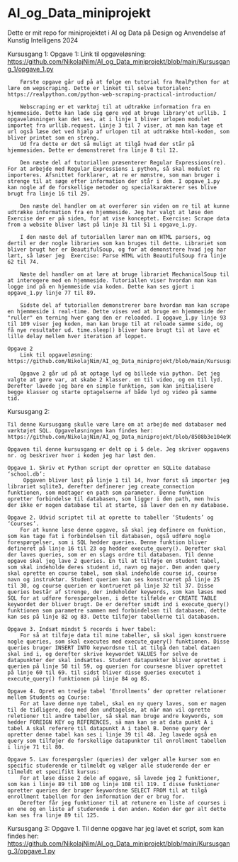# AI_og_Data_miniprojekt
Dette er mit repo for miniprojektet i AI og Data på Design og Anvendelse af Kunstig Intelligens 2024

Kursusgang 1:
    Opgave 1:
        Link til opgaveløsning: https://github.com/NikolajNim/AI_og_Data_miniprojekt/blob/main/Kursusgang_1/opgave_1.py

        Første opgave går ud på at følge en tutorial fra RealPython for at lære om wepscraping. Dette er linket til selve tutorialen: https://realpython.com/python-web-scraping-practical-introduction/

        Webscraping er et værktøj til at udtrække information fra en hjemmeside. Dette kan lade sig gøre ved at bruge library'et urllib. I opgaveløsningen kan det ses, at i linje 1 bliver urlopen modulet importet fra urllib.request. Linje 3 til 7 viser, at man kan tage et url også læse det ved hjælp af urlopen til at udtrække html-koden, som bliver printet som en streng.
        Ud fra dette er det så muligt at tilgå hvad der står på hjemmesiden. Dette er demonstreret fra linje 8 til 12.

        Den næste del af tutoriallen præsenterer Regular Expressions(re). For at arbejde med Regular Expressions i python, så skal modulet re importeres. Afsnittet forklarer, at re er mønstre, som man bruger i strenge til at søge efter information der står i dem. I opgave_1.py kan nogle af de forskellige metoder og specialkarakterer ses blive brugt fra linje 16 til 29.

        Den næste del handler om at overfører sin viden om re til at kunne udtrække information fra en hjemmeside. Jeg har valgt at løse den Exercise der er på siden, for at vise konceptet. Exercise: Scrape data from a website bliver løst på linje 31 til 51 i opgave_1.py.

        I den næste del af tutoriallen lærer man om HTML parsers, og dertil er der nogle libraries som kan bruges til dette. Librariet som bliver brugt her er BeautifulSoup, og for at demonstrere hvad jeg har lært, så løser jeg  Exercise: Parse HTML with BeautifulSoup fra linje 62 til 74.

        Næste del handler om at lære at bruge librariet MechanicalSoup til at interegere med en hjemmeside. Tutoriallen viser hvordan man kan logge ind på en hjemmeside via koden. Dette kan ses gjort i opgave_1.py linje 77 til 89.

        Sidste del af tutoriallen demonstrerer bare hvordan man kan scrape en hjemmeside i real-time. Dette vises ved at bruge en hjemmeside der "ruller" en terning hver gang den er reloaded. I opgave_1.py linje 93 til 109 viser jeg koden, man kan bruge til at reloade samme side, og få nye resultater ud. time.sleep() bliver bare brugt til at lave et lille delay mellem hver iteration af loppet.

    Opgave 2
        Link til opgaveløsning: https://github.com/NikolajNim/AI_og_Data_miniprojekt/blob/main/Kursusgang_1/opgave_2.py

        Opgave 2 går ud på at optage lyd og billede via python. Det jeg valgte at gøre var, at skabe 2 klasser. en til video, og en til lyd. Derefter lavede jeg bare en simple funktion, som kan initialisere begge klasser og starte optagelserne af både lyd og video på samme tid.

Kursusgang 2:

    Til denne Kursusgang skulle være lære om at arbejde med databaser med værktøjet SQL. Opgaveløsningen kan findes her: https://github.com/NikolajNim/AI_og_Data_miniprojekt/blob/8508b3e104e90466484f0d832dc59667113c0269/Kursusgang_2/sql.py

    Opgaven til denne kursusgang er delt op i 5 dele. Jeg skriver opgavens nr. og beskriver hvor i koden jeg har løst den.
    
    Opgave 1. Skriv et Python script der opretter en SQLite database ‘school.db’:
         Opgaven bliver løst på linje 1 til 14, hvor først så importer jeg librariet sqlite3, derefter definerer jeg create_connection funktionen, som modtager en path som parameter. Denne funktion opretter forbindelse til databasen, som ligger i den path, men hvis der ikke er nogen database til at starte, så laver den en ny database. 

    Opgave 2. Udvid scriptet til at oprette to tabeller ‘Students’ og ‘Courses’.
        For at kunne løse denne opgave, så skal jeg definere en funktion, som kan tage fat i forbindelsen til databasen, også udføre nogle forespørgelser, som i SQL hedder queries. Denne funktion bliver defineret på linje 16 til 23 og hedder execute_query(). Derefter skal der laves queries, som er en slags ordre til databasen. Til denne opgave skal jeg lave 2 queries. En til at tilføje en student tabel, som skal indeholde deres student id, navn og major. Den anden query skal oprette en course tabel, som skal indeholde course id, course navn og instruktør. Student querien kan ses konstrueret på linje 25 til 30, og course querien er kontrueret på linje 32 til 37. Disse queries består af strenge, der indeholder keywords, som kan læses med SQL for at udføre forespørgelsen, i dette tilfælde er CREATE TABLE keywordet der bliver brugt. De er derefter smidt ind i execute_query() funktionen som parametre sammen med forbindelsen til databasen, dette kan ses på linje 82 og 83. Dette tilføjer tabellerne til databasen.

    Opgave 3. Indsæt mindst 5 records i hver tabel:
        For så at tilføje data til mine tabeller, så skal igen konstruere nogle queries, som skal executes med execute_query() funktionen. Disse queries bruger INSERT INTO keywordsne til at tilgå den tabel dataen skal ind i, og derefter skrive keywordet VALUES for selve de datapunkter der skal indsættes. Student datapunkter bliver oprettet i querien på linje 50 til 59, og querien for coursesne bliver oprettet på linje 60 til 69. til sidst bliver disse queries executet i execute_query() funktionen på linje 84 og 85.
    
    Opgave 4. Opret en tredje tabel ‘Enrollments’ der opretter relationer mellem Students og Course:
        For at lave denne nye tabel, skal en ny query laves, som er magen til de tidligere, dog med den undtagelse, at når man vil oprette reletioner til andre tabeller, så skal man bruge andre keywords, som hedder FOREIGN KEY og REFERENCES, så man kan se at data punkt A i tabel A skal referere til datapunkt A i tabel B. Denne query der opretter denne tabel kan ses i linje 39 til 48. Jeg lavede også en query som tilføjer de forskellige datapunkter til enrollment tabellen i linje 71 til 80.
    
    Opgave 5. Lav forespørgsler (queries) der vælger alle kurser som en specific studerende er tilmeldt og vælger alle studerende der er tilmeldt et specifikt kursus:
        For at løse disse 2 dele af opgave, så lavede jeg 2 funktioner, som kan i linje 89 til 100 og linje 108 til 119. I disse funktioner opretter queries der bruger keywordsne SELECT FROM til at tilgå enrollment tabellen for den information der er brug for.
        Derefter får jeg funktioner til at retunere en liste af courses i en ene og en liste af studerende i den anden. Koden der gør alt dette kan ses fra linje 89 til 125.

Kursusgang 3:
    Opgave 1.
        Til denne opgave har jeg lavet et script, som kan findes her: https://github.com/NikolajNim/AI_og_Data_miniprojekt/blob/main/Kursusgang_3/opgave_1.py
    
    
        
        
        

        




        
    

